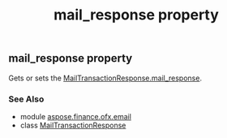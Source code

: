 ﻿---
title: mail_response property
second_title: Aspose.Finance for Python via .NET API References
description: 
type: docs
weight: 40
url: /python-net/aspose.finance.ofx.email/mailtransactionresponse/mail_response/
is_root: false
---

## mail_response property


Gets or sets the [MailTransactionResponse.mail_response](/finance/python-net/aspose.finance.ofx.email/mailtransactionresponse#mail_response).

### See Also
* module [aspose.finance.ofx.email](../../)
* class [MailTransactionResponse](/finance/python-net/aspose.finance.ofx.email/mailtransactionresponse)
